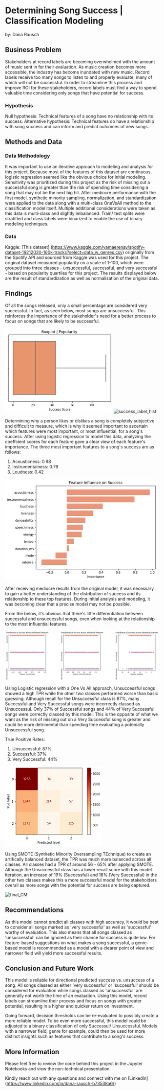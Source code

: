 # Determining Song Success | Classification Modeling
by: Dana Rausch

## Business Problem

Stakeholders at record labels are becoming overwhelmed with the amount of music sent in for their evaluation. As music creation becomes more accessible, the industry has become inundated with new music. Record labels receive too many songs to listen to and properly evaluate, many of which will not be successful. In order to streamline this process and improve ROI for these stakeholders, record labels must find a way to spend valuable time considering only songs that have potential for success.

### Hypothesis 

Null hypothesis: Technical features of a song have no relationship with its success.
Alternative hypothesis: Technical features do have a relationship with song success and can inform and predict outcomes of new songs.

## Methods and Data

### Data Methodology

It was important to use an iterative approach to modeling and analysis for this project. Because most of the features of this dataset are continuous, logistic regression seemed like the obvious choice for initial modeling. Sensitivity was prioritized during this project as the risk of missing out a successful song is greater than the risk of spending time considering a song that may not be the next big hit. After mediocre performance with the first model, synthetic minority sampling, normalization, and standardization were applied to the data along with a multi-class OneVsAll method to the classification model itself. 
Multiple additional considerations were taken as this data is multi-class and slightly imbalanced. Train/ test splits were stratified and class labels were binarized to enable the use of binary modeling techniques. 

### Data

Kaggle: [This dataset] (https://www.kaggle.com/yamaerenay/spotify-dataset-19212020-160k-tracks?select=data_w_genres.csv) originally from the Spotify API and sourced from Kaggle was used for this project. 
The original dataset measured popularity on a scale of 1-100, which were grouped into three classes - unsuccessful, successful, and very successful - based on popularity quartiles for this project. The results displayed below are the result of standardization as well as normalization of the original data.   

## Findings 

Of all the songs released, only a small percentage are considered very successful. In fact, as seen below, most songs are unsuccessful. This reinforces the importance of the stakeholder's need for a better process to focus on songs that are likely to be successful.

![popularity_boxplot](images/popularity_boxplot.png)  ![success_label_hist](images/sucess_label_hist)

Determining why a person likes or dislikes a song is completely subjective and difficult to measure, which is why it seemed important to ascertain which features were most important, or most influential, for a song's success. After using logistic regression to model this data, analyzing the coeffcient scores for each feature gave a clear view of each feature's importance. 
The three most important features to a song's success are as follows: 
1. Acousticness: 0.98
2. Instrumentalness: 0.79
3. Loudness: 0.42

![feature_importance](images/feature_importance.png)

After receiving mediocre results from the original model, it was necessary to gain a better understanding of the distribution of success and its relationship to these top features. During initial analysis and modeling, it was becoming clear that a precise model may not be possible.

From the below, it's obvious that there's little differentiation between successful and unsuccessful songs, even when looking at the relationship to the most influential features.

![distribution_of_success](images/distribution_of_success.png)

Using Logistic regression with a One Vs All approach, Unsuccessful songs showed a high TPR while the other two classes performed worse than basic guessing. Although recall for the Unsuccessful class is 87%, many Successful and Very Successful songs were incorrectly classed as Unsuccessul. Only 37% of Successful songs and 44% of Very Successful songs were correctly classed by this model. This is the opposite of what we want as the risk of missing out on a Very Successful song is greater and could be more detrimental than spending time evaluating a potenially Unsuccessful song. 

True Positive Rates:
1. Unsuccessful: 87%
2. Successful: 37%
3. Very Successful: 44% 

![preSMOTE_CM](images/preSMOTE_CM.png)

Using SMOTE (Synthetic Minority Oversampling TEchnique) to create an artifically balanced dataset, the TPR was much more balanced across all classes. All classes had a TPR of around 56 - 65% after applying SMOTE. Although the Unsuccessful class has a lower recall score with this model iteration, an increase of 19% (Successful) and 18% (Very Successful) in the other two classes makes this a more successful model for the stakeholders overall as more songs with the potential for success are being captured. 

![final_CM](images/final_CM)

## Recommendations 

As this model cannot predict all classes with high accuracy, it would be best to consider all songs marked as 'very successful' as well as 'successful' worthy of evaluation. This also means that all songs classed as 'unsuccessful' can be ignored as their chance for success is quite low. For feature-based suggestions on what makes a song successful, a genre-based model is recommended as a model with a clearer point of view and narrower field will yield more successful results. 

## Conclusion and Future Work

This model is reliable for directional predicted success vs. unsuccess of a song. All songs classed as either 'very successful' or 'successful' should be considered for evaluation while songs classed as 'unsuccessful' are generally not worth the time of an evaluation. Using this model, record labels can streamline their process and focus on songs with greater potential, resulting in a higher and quicker return on investment.

Going forward, decision thresholds can be re-evaluated to possibly create a more reliable model. To be even more successful, this model could be adjusted to a binary classification of only Successul/ Unsuccessful. Models with a narrower field, genre for example, could then be used for more distinct insights such as features that contribute to a song's success. 

## More Information

Please feel free to review the code behind this project in the Jupyter Notebooks and view the non-technical presentation. 

Kindly reach out with any questions and connect with me on [LinkedIn] (https://www.linkedin.com/in/dana-rausch-b73538a6/)